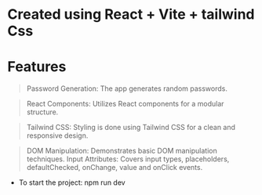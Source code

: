 # Created using React + Vite + tailwind Css

# Features

> Password Generation: The app generates random passwords.

> React Components: Utilizes React components for a modular structure.

> Tailwind CSS: Styling is done using Tailwind CSS for a clean and responsive design.

> DOM Manipulation: Demonstrates basic DOM manipulation techniques.
> Input Attributes: Covers input types, placeholders, defaultChecked, onChange, value and onClick events.

- To start the project: 
  npm run dev 